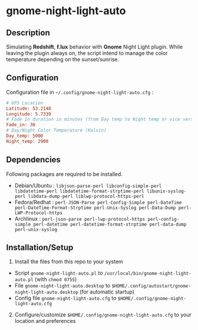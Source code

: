 # gnome-night-light-auto
## Description
Simulating **Redshift**, **f.lux** behavior with **Gnome** Night Light plugin. While leaving the plugin always on, the script intend to manage the color temperature depending on the sunset/sunrise.

## Configuration
Configuration file in `~/.config/gnome-night-light-auto.cfg` :

```ini
# GPS Location
Latitude: 53.2148
Longitude: 5.7339 
# Fade In duration in minutes (from Day temp to Night temp or vice versa)
Fade_in: 30
# Day/Night Color Temperature (Kelvin)
Day_temp: 5000
Night_temp: 2900
```

## Dependencies
Following packages are required to be installed. 

- Debian/Ubuntu : 
`libjson-parse-perl libconfig-simple-perl libdatetime-perl libdatetime-format-strptime-perl libunix-syslog-perl libdata-dump-perl liblwp-protocol-https-perl`
- Fedora/Redhat : 
`perl-JSON-Parse perl-Config-Simple perl-DateTime perl-DateTime-Format-Strptime perl-Unix-Syslog perl-Data-Dump perl-LWP-Protocol-https`
- Archlinux : 
`perl-json-parse perl-lwp-protocol-https perl-config-simple perl-datetime perl-datetime-format-strptime perl-data-dump perl-unix-syslog`

## Installation/Setup
1. Install the files from this repo to your system
- Script `gnome-night-light-auto.pl` to `/usr/local/bin/gnome-night-light-auto.pl` (with `chmod 0755`)
- File `gnome-night-light-auto.desktop` to `$HOME/.config/autostart/gnome-night-light-auto.desktop` (for automatic startup)
- Config file `gnome-night-light-auto.cfg` to `$HOME/.config/gnome-night-light-auto.cfg`
2. Configure/customize `$HOME/.config/gnome-night-light-auto.cfg` to your location and preferences
